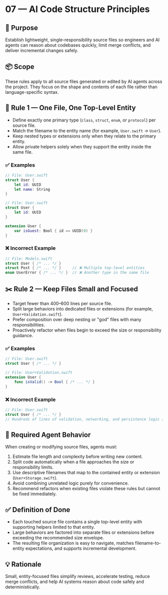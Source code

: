 # 07 — AI Code Structure Principles

## 🧩 Purpose

Establish lightweight, single-responsibility source files so engineers and AI agents can reason about codebases quickly,
limit merge conflicts, and deliver incremental changes safely.

## 📦 Scope

These rules apply to all source files generated or edited by AI agents across the project. They focus on the shape and
contents of each file rather than language-specific syntax.

## 🧱 Rule 1 — One File, One Top-Level Entity

- Define exactly one primary type (`class`, `struct`, `enum`, or `protocol`) per source file.
- Match the filename to the entity name (for example, `User.swift` → `User`).
- Keep nested types or extensions only when they relate to the primary entity.
- Allow private helpers solely when they support the entity inside the same file.

### ✅ Examples

```swift
// File: User.swift
struct User {
    let id: UUID
    let name: String
}

```

```swift
// File: User.swift
struct User {
    let id: UUID
}

extension User {
    var isGuest: Bool { id == UUID(0) }
}

```

### ❌ Incorrect Example

```swift
// File: Models.swift
struct User { /* ... */ }
struct Post { /* ... */ }     // ❌ Multiple top-level entities
enum UserError { /* ... */ }  // ❌ Another type in the same file

```

## ✂️ Rule 2 — Keep Files Small and Focused

- Target fewer than 400–600 lines per source file.
- Split large behaviors into dedicated files or extensions (for example, `User+Validation.swift`).
- Prefer composition over deep nesting or "god" files with many responsibilities.
- Proactively refactor when files begin to exceed the size or responsibility guidance.

### ✅ Examples

```swift
// File: User.swift
struct User { /* ... */ }

// File: User+Validation.swift
extension User {
    func isValid() -> Bool { /* ... */ }
}

```

### ❌ Incorrect Example

```swift
// File: User.swift
struct User { /* ... */ }
// Hundreds of lines of validation, networking, and persistence logic ❌

```

## 🤖 Required Agent Behavior

When creating or modifying source files, agents must:

1. Estimate file length and complexity before writing new content.
1. Split code automatically when a file approaches the size or responsibility limits.
1. Use descriptive filenames that map to the contained entity or extension (`User+Storage.swift`).
1. Avoid combining unrelated logic purely for convenience.
1. Recommend refactors when existing files violate these rules but cannot be fixed immediately.

## ✅ Definition of Done

- Each touched source file contains a single top-level entity with supporting helpers limited to that entity.
- Large behaviors are factored into separate files or extensions before exceeding the recommended size envelope.
- The resulting file organization is easy to navigate, matches filename-to-entity expectations, and supports incremental
  development.

## 💡 Rationale

Small, entity-focused files simplify reviews, accelerate testing, reduce merge conflicts, and help AI systems reason
about code safely and deterministically.
